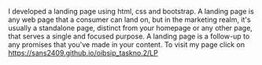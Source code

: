 I developed a landing page using html, css and bootstrap. A landing page is any web page that a consumer can land on, but in the marketing realm, it's usually a standalone page, distinct from your homepage or any other page, that serves a single and focused purpose. A landing page is a follow-up to any promises that you've made in your content. To visit my page click on  https://sans2409.github.io/oibsip_taskno.2/LP
